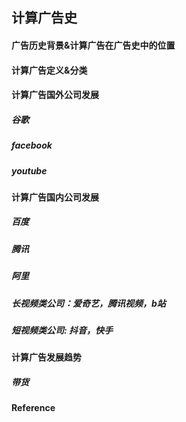 ## 计算广告史



#### 广告历史背景&计算广告在广告史中的位置





#### 计算广告定义&分类

#### 计算广告国外公司发展 

##### 谷歌

##### facebook

##### youtube

#### 计算广告国内公司发展

##### 百度

##### 腾讯

##### 阿里

##### 长视频类公司：爱奇艺，腾讯视频，b站

##### 短视频类公司: 抖音，快手

#### 计算广告发展趋势

##### 带货





#### Reference

